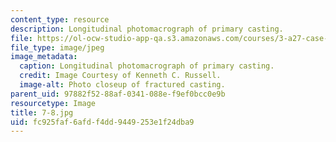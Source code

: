 ```yaml
---
content_type: resource
description: Longitudinal photomacrograph of primary casting.
file: https://ol-ocw-studio-app-qa.s3.amazonaws.com/courses/3-a27-case-studies-in-forensic-metallurgy-fall-2007/fc925faf6afdf4dd9449253e1f24dba9_7-8.jpg
file_type: image/jpeg
image_metadata:
  caption: Longitudinal photomacrograph of primary casting.
  credit: Image Courtesy of Kenneth C. Russell.
  image-alt: Photo closeup of fractured casting.
parent_uid: 97882f52-88af-0341-088e-f9ef0bcc0e9b
resourcetype: Image
title: 7-8.jpg
uid: fc925faf-6afd-f4dd-9449-253e1f24dba9
---
```

